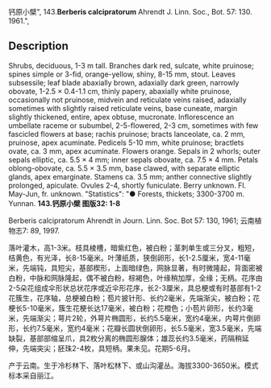钙原小檗",
143.**Berberis calcipratorum** Ahrendt J. Linn. Soc., Bot. 57: 130. 1961.",

## Description
Shrubs, deciduous, 1-3 m tall. Branches dark red, sulcate, white pruinose; spines simple or 3-fid, orange-yellow, shiny, 8-15 mm, stout. Leaves subsessile; leaf blade abaxially brown, adaxially dark green, narrowly obovate, 1-2.5 × 0.4-1.1 cm, thinly papery, abaxially white pruinose, occasionally not pruinose, midvein and reticulate veins raised, adaxially sometimes with slightly raised reticulate veins, base cuneate, margin slightly thickened, entire, apex obtuse, mucronate. Inflorescence an umbellate raceme or subumbel, 2-5-flowered, 2-3 cm, sometimes with few fascicled flowers at base; rachis pruinose; bracts lanceolate, ca. 2 mm, pruinose, apex acuminate. Pedicels 5-10 mm, white pruinose; bractlets ovate, ca. 3 mm, apex acuminate. Flowers orange. Sepals in 2 whorls; outer sepals elliptic, ca. 5.5 × 4 mm; inner sepals obovate, ca. 7.5 × 4 mm. Petals oblong-obovate, ca. 5.5 × 3.5 mm, base clawed, with separate elliptic glands, apex emarginate. Stamens ca. 3.5 mm; anther connective slightly prolonged, apiculate. Ovules 2-4, shortly funiculate. Berry unknown. Fl. May-Jun, fr. unknown.
  "Statistics": "● Forests, thickets; 3300-3700 m. Yunnan.
**143.钙原小檗 图版32: 1-8**

Berberis calcipratorum Ahrendt in Journ. Linn. Soc. Bot 57: 130, 1961; 云南植物志7: 89, 1997.

落叶灌木，高1-3米。枝具棱槽，暗紫红色，被白粉；茎刺单生或三分叉，粗短，桔黄色，有光泽，长8-15毫米。叶薄纸质，狭倒卵形，长1-2.5厘米，宽4-11毫米，先端钝，具短尖，基部楔形，上面暗绿色，网脉显著，有时微隆起，背面密被白粉，中脉和网脉隆起，偶不被白粉，棕褐色，叶缘稍加厚，全缘；无柄。花序由2-5朵花组成伞形状总状花序或近伞形花序，长2-3厘米，具总梗或有时基部有1-2花簇生，花序轴，总梗被白粉；苞片披针形、长约2毫米，先端渐尖，被白粉；花梗长5-10毫米，簇生花梗长达17毫米，被白粉；花橙色；小苞片卵形，长约3毫米，先端渐尖；萼片2轮，外萼片椭圆形，长约5.5毫米，宽约4毫米，内萼片倒卵形，长约7.5毫米，宽约4毫米；花瓣长圆状倒卵形，长5.5毫米，宽3.5毫米，先端缺裂，基部部缩呈爪，具2枚分离的椭圆形腺体；雄蕊长约3.5毫米，药隔稍延伸，先端突尖；胚珠2-4枚，具短柄。果未见。花期5-6月。

产于云南。生于冷杉林下、落叶松林下、或山沟灌丛。海拔3300-3650米。模式标本采自丽江。
